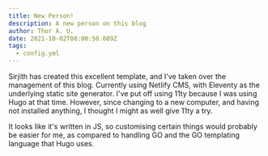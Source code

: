 ```yaml
---
title: New Person!
description: A new person on this blog
author: Thor A. U.
date: 2021-10-02T08:00:50.609Z
tags:
  - config.yml
---
```

Sirjith has created this excellent template, and I've taken over the management of this blog. Currently using Netlify CMS, with Eleventy as the underlying static site generator. I've put off using 11ty because I was using Hugo at that time. However, since changing to a new computer, and having not installed anything, I thought I might as well give 11ty a try. 

It looks like it's written in JS, so customising certain things would probably be easier for me, as compared to handling GO and the GO templating language that Hugo uses.
